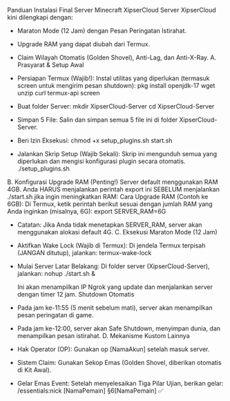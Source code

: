 Panduan Instalasi Final Server Minecraft XipserCloud
Server XipserCloud kini dilengkapi dengan:
 * Maraton Mode (12 Jam) dengan Pesan Peringatan Istirahat.
 * Upgrade RAM yang dapat diubah dari Termux.
 * Claim Wilayah Otomatis (Golden Shovel), Anti-Lag, dan Anti-X-Ray.
A. Prasyarat & Setup Awal
 * Persiapan Termux (Wajib!): Instal utilitas yang diperlukan (termasuk screen untuk mengirim pesan shutdown):
   pkg install openjdk-17 wget unzip curl termux-api screen

 * Buat folder Server:
   mkdir XipserCloud-Server
cd XipserCloud-Server

 * Simpan 5 File: Salin dan simpan semua 5 file ini di folder XipserCloud-Server.
 * Beri Izin Eksekusi:
   chmod +x setup_plugins.sh start.sh

 * Jalankan Skrip Setup (Wajib Sekali): Skrip ini mengunduh semua yang diperlukan dan mengisi konfigurasi plugin secara otomatis.
   ./setup_plugins.sh

B. Konfigurasi Upgrade RAM (Penting!)
Server default menggunakan RAM 4GB. Anda HARUS menjalankan perintah export ini SEBELUM menjalankan ./start.sh jika ingin meningkatkan RAM:
Cara Upgrade RAM (Contoh ke 6GB):
Di Termux, ketik perintah berikut sesuai dengan jumlah RAM yang Anda inginkan (misalnya, 6G):
export SERVER_RAM=6G

 * Catatan: Jika Anda tidak menetapkan SERVER_RAM, server akan menggunakan alokasi default 4G.
C. Eksekusi Maraton Mode (12 Jam)
 * Aktifkan Wake Lock (Wajib di Termux):
   Di jendela Termux terpisah (JANGAN ditutup), jalankan:
   termux-wake-lock

 * Mulai Server Latar Belakang:
   Di folder server (XipserCloud-Server), jalankan:
   nohup ./start.sh &

   Ini akan menampilkan IP Ngrok yang update dan menjalankan server dengan timer 12 jam.
Shutdown Otomatis
 * Pada jam ke-11:55 (5 menit sebelum mati), server akan menampilkan pesan peringatan di game.
 * Pada jam ke-12:00, server akan Safe Shutdown, menyimpan dunia, dan menampilkan pesan istirahat.
D. Mekanisme Kustom Lainnya
 * Hak Operator (OP): Gunakan op [NamaAkun] setelah masuk server.
 * Sistem Claim: Gunakan Sekop Emas (Golden Shovel, diberikan otomatis di Kit Awal).
 * Gelar Emas Event: Setelah menyelesaikan Tiga Pilar Ujian, berikan gelar:
   /essentials:nick [NamaPemain] §6[NamaPemain] ✅

